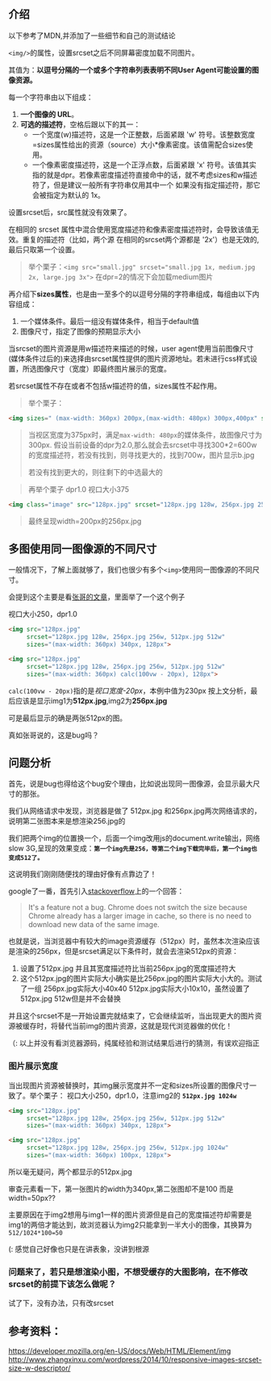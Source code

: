 ## 介绍

以下参考了MDN,并添加了一些细节和自己的测试结论

`<img/>`的属性，设置srcset之后不同屏幕密度加载不同图片。

其值为：**以逗号分隔的一个或多个字符串列表表明不同User Agent可能设置的图像资源。**

每一个字符串由以下组成：
1. **一个图像的 URL**。
2. **可选的描述符**，空格后跟以下的其一：
   - 一个宽度(w)描述符，这是一个正整数，后面紧跟 'w' 符号。该整数宽度=sizes属性给出的资源（source）大小*像素密度。该值需配合sizes使用。
   - 一个像素密度描述符，这是一个正浮点数，后面紧跟 'x' 符号。该值其实指的就是dpr。若像素密度描述符直接命中的话，就不考虑sizes和w描述符了，但是建议一般所有字符串仅用其中一个
如果没有指定描述符，那它会被指定为默认的 1x。


<!--more-->


设置srcset后，src属性就没有效果了。

在相同的 srcset 属性中混合使用宽度描述符和像素密度描述符时，会导致该值无效。重复的描述符（比如，两个源 在相同的srcset两个源都是 '2x'）也是无效的,最后只取第一个设置。

>举个栗子：`<img src="small.jpg" srcset="small.jpg 1x, medium.jpg 2x, large.jpg 3x">` 在dpr=2的情况下会加载medium图片

再介绍下**sizes属性**，也是由一至多个的以逗号分隔的字符串组成，每组由以下内容组成：
1. 一个媒体条件。最后一组没有媒体条件，相当于default值
2. 图像尺寸，指定了图像的预期显示大小

当srcset的图片资源是用w描述符来描述的时候，user agent使用当前图像尺寸(媒体条件过后的)来选择由srcset属性提供的图片资源地址。若未进行css样式设置，所选图像尺寸（宽度）即最终图片展示的宽度。

若srcset属性不存在或者不包括w描述符的值，sizes属性不起作用。

>举个栗子：
```html
<img sizes=" (max-width: 360px) 200px,(max-width: 480px) 300px,400px" srcset="a.jpg 400w,b.jpg 700w">
``` 
>
> 当视区宽度为375px时，满足`max-width: 480px`的媒体条件，故图像尺寸为300px. 假设当前设备的dpr为2.0,那么就会去srcset中寻找300*2=600w的宽度描述符，若没有找到，则寻找更大的，找到700w，图片显示b.jpg
>
> 若没有找到更大的，则往剩下的中选最大的

>再举个栗子 dpr1.0 视口大小375 
>
```html
<img class="image" src="128px.jpg" srcset="128px.jpg 128w, 256px.jpg 256w,512px.jpg 512w" sizes="(max-width: 360px) 100px, 200px">
```
>最终呈现width=200px的256px.jpg

## 多图使用同一图像源的不同尺寸

一般情况下，了解上面就够了，我们也很少有多个`<img>`使用同一图像源的不同尺寸。

会提到这个主要是看<a href="http://www.zhangxinxu.com/wordpress/2014/10/responsive-images-srcset-size-w-descriptor/">张哥的文章</a>，里面举了一个这个例子

视口大小250，dpr1.0
```html
<img src="128px.jpg"
     srcset="128px.jpg 128w, 256px.jpg 256w, 512px.jpg 512w"
     sizes="(max-width: 360px) 340px, 128px">

<img src="128px.jpg"
     srcset="128px.jpg 128w, 256px.jpg 256w, 512px.jpg 512w"
     sizes="(max-width: 360px) calc(100vw - 20px), 128px">
```
`calc(100vw - 20px)`指的是*视口宽度-20px*，本例中值为230px
按上文分析，最后应该是显示img1为**512px.jpg**,img2为**256px.jpg**

可是最后显示的确是两张512px的图。

真如张哥说的，这是bug吗？

## 问题分析
首先，说是bug也得给这个bug安个理由，比如说出现同一图像源，会显示最大尺寸的那张。

我们从网络请求中发现，浏览器是做了 512px.jpg 和256px.jpg两次网络请求的，说明第二张图本来是想渲染256.jpg的

我们把两个img的位置换一个，后面一个img改用js的document.write输出，网络slow 3G,呈现的效果变成：**`第一个img先是256，等第二个img下载完毕后，第一个img也变成512了。`**

这说明我们刚刚随便找的理由好像有点靠边了！
 
google了一番，首先引入<a href="https://stackoverflow.com/questions/28155861/google-chrome-version-40-srcset-attribute-problems/28160797#28160797">stackoverflow</a>上的一个回答：

>It's a feature not a bug. Chrome does not switch the size because Chrome already has a larger image in cache, so there is no need to download new data of the same image.

也就是说，当浏览器中有较大的image资源缓存（512px）时，虽然本次渲染应该是渲染的256px，但是srcset满足以下条件时，就会去渲染512px的资源：
1. 设置了512px.jpg 并且其宽度描述符比当前256px.jpg的宽度描述符大
2. 这个512px.jpg的图片实际大小确实是比256px.jpg的图片实际大小大的。测试了一组 256px.jpg实际大小40x40 512px.jpg实际大小10x10，虽然设置了512px.jpg 512w但是并不会替换

并且这个srcset不是一开始设置完就结束了，它会继续监听，当出现更大的图片资源被缓存时，将替代当前img的图片资源，这就是现代浏览器做的优化！

（: 以上并没有看浏览器源码，纯属经验和测试结果后进行的猜测，有误欢迎指正

### 图片展示宽度

当出现图片资源被替换时，其img展示宽度并不一定和sizes所设置的图像尺寸一致了。举个栗子：
视口大小250，dpr1.0，注意img2的 **`512px.jpg 1024w`**
```html
<img src="128px.jpg"
     srcset="128px.jpg 128w, 256px.jpg 256w, 512px.jpg 512w"
     sizes="(max-width: 360px) 340px, 128px">

<img src="128px.jpg"
     srcset="128px.jpg 128w, 256px.jpg 256w, 512px.jpg 1024w"
     sizes="(max-width: 360px) 100px, 128px">
```
所以毫无疑问，两个都显示的512px.jpg

审查元素看一下，第一张图片的width为340px,第二张图却不是100 而是width=50px??

主要原因在于img2想用与img1一样的图片资源但是自己的宽度描述符却需要是img1的两倍才能达到，故浏览器认为img2只能拿到一半大小的图像，其换算为 `512/1024*100=50`

(: 感觉自己好像也只是在讲表象，没讲到根源

### 问题来了，若只是想渲染小图，不想受缓存的大图影响，在不修改srcset的前提下该怎么做呢？

试了下，没有办法，只有改srcset

## 参考资料：
https://developer.mozilla.org/en-US/docs/Web/HTML/Element/img
http://www.zhangxinxu.com/wordpress/2014/10/responsive-images-srcset-size-w-descriptor/